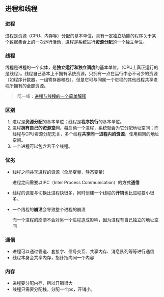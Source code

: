 ## 进程和线程

### 进程

进程是资源（CPU、内存等）分配的基本单位，具有一定独立功能的程序关于某个数据集合上的一次运行活动，进程是系统进行**资源分配**的一个独立单位。

### 线程

线程是进程的一个实体，是**独立运行和独立调度**的基本单位。（CPU上真正运行的是线程）。线程自己基本上不拥有系统资源，只拥有一点在运行中必不可少的资源（如程序计数器，一组寄存器和栈），但是它可与同属一个进程的其他线程共享进程所拥有的全部资源。

> 阮一峰：[进程与线程的一个简单解释](https://link.zhihu.com/?target=http%3A//www.ruanyifeng.com/blog/2013/04/processes_and_threads.html)

### 区别

1. 进程是**资源分配**的基本单位；线程是**程序执行**的基本单位。
2. 进程**拥有自己的资源空间**，每启动一个进程，系统就会为它分配地址空间；而线程与CPU资源分配无关，多个线程**共享同一进程内的资源**，使用相同的地址空间。
3. 一个进程可以包含若干个线程。

### 优劣

- 线程之间共享进程的资源（全局变量，静态变量）

  进程之间需要以IPC（Inter Process Communication）的方式**通信**

- 线程的调度与切换比进程快很多，同时创建一个线程的**开销**也比进程要小很多。

- 一个线程的**崩溃**会导致整个进程的崩溃

  而一个进程的崩溃不会对另一个进程造成影响，因为进程有自己独立的地址空间

### 通信

- 进程可以通过管道、套接字、信号交互、共享内存、消息队列等等进行通信
- 线程本身会共享内存，指针指向同一个内容

### 内存

- 进程要分配内存，所以开销很大
- 线程只需要分配栈，分配一个pc，开销小。